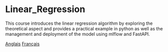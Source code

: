 # Linear_Regression

This course introduces the linear regression algorithm by exploring the theoretical aspect and provides a practical example in python as well as the management and deployment of the model using mlflow and FastAPI.

[Anglais](README.md) [Français](README_fr.md)
